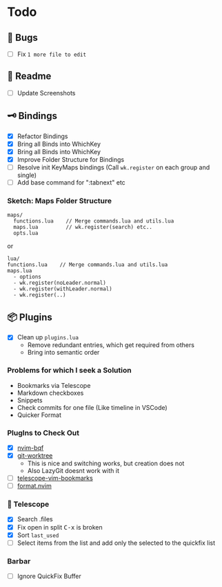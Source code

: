 # Todo

##   Bugs
- [ ] Fix `1 more file to edit`

## 📄 Readme
- [ ] Update Screenshots

## 🗝  Bindings
- [x] Refactor Bindings
- [x] Bring all Binds into WhichKey
- [x] Bring all Binds into WhichKey
- [x] Improve Folder Structure for Bindings
- [ ] Resolve init KeyMaps bindings (Call `wk.register` on each group and single)
- [ ] Add base command for ":tabnext<CR>" etc

### Sketch: Maps Folder Structure
```
maps/
  functions.lua    // Merge commands.lua and utils.lua
  maps.lua         // wk.register(search) etc..
  opts.lua
```

or

```
lua/
functions.lua    // Merge commands.lua and utils.lua
maps.lua
  - options
  - wk.register(noLeader.normal)
  - wk.register(withLeader.normal)
  - wk.register(..)
```

## 📦 Plugins
- [x] Clean up `plugins.lua`
  - Remove redundant entries, which get required from others
  - Bring into semantic order

### Problems for which I seek a Solution
- Bookmarks via Telescope
- Markdown checkboxes
- Snippets
- Check commits for one file (Like timeline in VSCode)
- Quicker Format

### PlugIns to Check Out 
- [x] [nvim-bqf](https://github.com/kevinhwang91/nvim-bqf)
- [x] [git-worktree](https://github.com/ThePrimeagen/git-worktree.nvim)
  - This is nice and switching works, but creation does not
  - Also LazyGit doesnt work with it
- [ ] [telescope-vim-bookmarks](https://github.com/tom-anders/telescope-vim-bookmarks.nvim)
- [ ] [format.nvim](https://github.com/lukas-reineke/format.nvim)

### 🔭 Telescope 
- [x] Search .files
- [x] Fix open in split <kbd>C-x</kbd> is broken
- [x] Sort `last_used`
- [ ] Select items from the list and add only the selected to the quickfix list

### Barbar
- [ ] Ignore QuickFix Buffer

